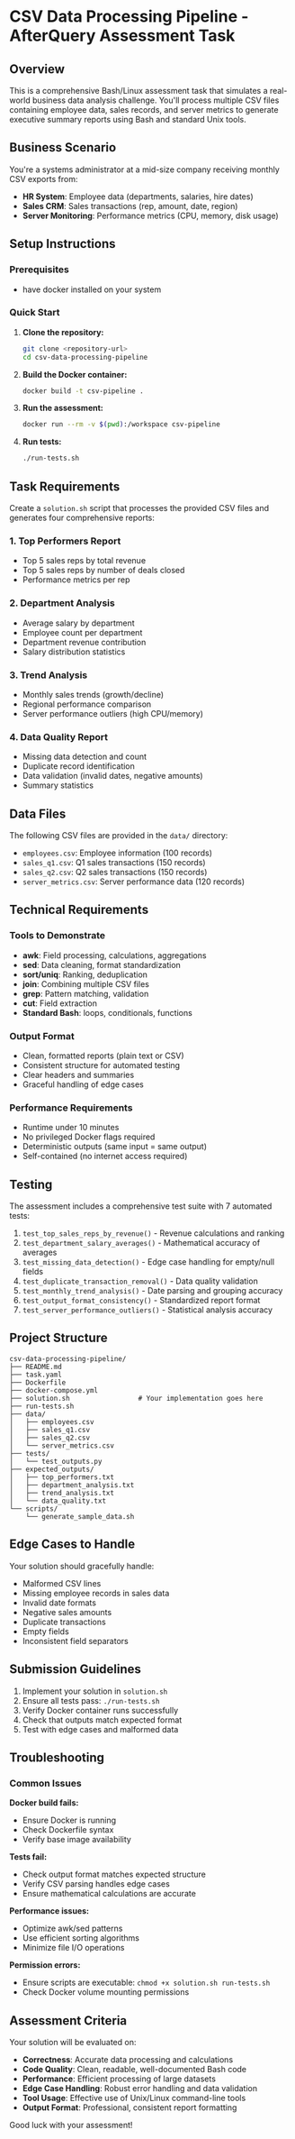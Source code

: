 # CSV Data Processing Pipeline - AfterQuery Assessment Task

## Overview

This is a comprehensive Bash/Linux assessment task that simulates a real-world business data analysis challenge. You'll process multiple CSV files containing employee data, sales records, and server metrics to generate executive summary reports using Bash and standard Unix tools.

## Business Scenario

You're a systems administrator at a mid-size company receiving monthly CSV exports from:
- **HR System**: Employee data (departments, salaries, hire dates)
- **Sales CRM**: Sales transactions (rep, amount, date, region)
- **Server Monitoring**: Performance metrics (CPU, memory, disk usage)

## Setup Instructions

### Prerequisites
- have docker installed on your system

### Quick Start

1. **Clone the repository:**
   ```bash
   git clone <repository-url>
   cd csv-data-processing-pipeline
   ```

2. **Build the Docker container:**
   ```bash
   docker build -t csv-pipeline .
   ```

3. **Run the assessment:**
   ```bash
   docker run --rm -v $(pwd):/workspace csv-pipeline
   ```

4. **Run tests:**
   ```bash
   ./run-tests.sh
   ```

## Task Requirements

Create a `solution.sh` script that processes the provided CSV files and generates four comprehensive reports:

### 1. Top Performers Report
- Top 5 sales reps by total revenue
- Top 5 sales reps by number of deals closed
- Performance metrics per rep

### 2. Department Analysis
- Average salary by department
- Employee count per department
- Department revenue contribution
- Salary distribution statistics

### 3. Trend Analysis
- Monthly sales trends (growth/decline)
- Regional performance comparison
- Server performance outliers (high CPU/memory)

### 4. Data Quality Report
- Missing data detection and count
- Duplicate record identification
- Data validation (invalid dates, negative amounts)
- Summary statistics

## Data Files

The following CSV files are provided in the `data/` directory:

- `employees.csv`: Employee information (100 records)
- `sales_q1.csv`: Q1 sales transactions (150 records)
- `sales_q2.csv`: Q2 sales transactions (150 records)
- `server_metrics.csv`: Server performance data (120 records)

## Technical Requirements

### Tools to Demonstrate
- **awk**: Field processing, calculations, aggregations
- **sed**: Data cleaning, format standardization
- **sort/uniq**: Ranking, deduplication
- **join**: Combining multiple CSV files
- **grep**: Pattern matching, validation
- **cut**: Field extraction
- **Standard Bash**: loops, conditionals, functions

### Output Format
- Clean, formatted reports (plain text or CSV)
- Consistent structure for automated testing
- Clear headers and summaries
- Graceful handling of edge cases

### Performance Requirements
- Runtime under 10 minutes
- No privileged Docker flags required
- Deterministic outputs (same input = same output)
- Self-contained (no internet access required)

## Testing

The assessment includes a comprehensive test suite with 7 automated tests:

1. `test_top_sales_reps_by_revenue()` - Revenue calculations and ranking
2. `test_department_salary_averages()` - Mathematical accuracy of averages
3. `test_missing_data_detection()` - Edge case handling for empty/null fields
4. `test_duplicate_transaction_removal()` - Data quality validation
5. `test_monthly_trend_analysis()` - Date parsing and grouping accuracy
6. `test_output_format_consistency()` - Standardized report format
7. `test_server_performance_outliers()` - Statistical analysis accuracy

## Project Structure

```
csv-data-processing-pipeline/
├── README.md
├── task.yaml
├── Dockerfile
├── docker-compose.yml
├── solution.sh                 # Your implementation goes here
├── run-tests.sh
├── data/
│   ├── employees.csv
│   ├── sales_q1.csv
│   ├── sales_q2.csv
│   └── server_metrics.csv
├── tests/
│   └── test_outputs.py
├── expected_outputs/
│   ├── top_performers.txt
│   ├── department_analysis.txt
│   ├── trend_analysis.txt
│   └── data_quality.txt
└── scripts/
    └── generate_sample_data.sh
```

## Edge Cases to Handle

Your solution should gracefully handle:
- Malformed CSV lines
- Missing employee records in sales data
- Invalid date formats
- Negative sales amounts
- Duplicate transactions
- Empty fields
- Inconsistent field separators

## Submission Guidelines

1. Implement your solution in `solution.sh`
2. Ensure all tests pass: `./run-tests.sh`
3. Verify Docker container runs successfully
4. Check that outputs match expected format
5. Test with edge cases and malformed data

## Troubleshooting

### Common Issues

**Docker build fails:**
- Ensure Docker is running
- Check Dockerfile syntax
- Verify base image availability

**Tests fail:**
- Check output format matches expected structure
- Verify CSV parsing handles edge cases
- Ensure mathematical calculations are accurate

**Performance issues:**
- Optimize awk/sed patterns
- Use efficient sorting algorithms
- Minimize file I/O operations

**Permission errors:**
- Ensure scripts are executable: `chmod +x solution.sh run-tests.sh`
- Check Docker volume mounting permissions

## Assessment Criteria

Your solution will be evaluated on:
- **Correctness**: Accurate data processing and calculations
- **Code Quality**: Clean, readable, well-documented Bash code
- **Performance**: Efficient processing of large datasets
- **Edge Case Handling**: Robust error handling and data validation
- **Tool Usage**: Effective use of Unix/Linux command-line tools
- **Output Format**: Professional, consistent report formatting

Good luck with your assessment!

